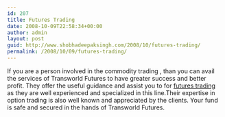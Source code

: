 ```yaml
---
id: 207
title: Futures Trading
date: 2008-10-09T22:58:34+00:00
author: admin
layout: post
guid: http://www.shobhadeepaksingh.com/2008/10/futures-trading/
permalink: /2008/10/09/futures-trading/
---
```

If you are a person involved in the commodity trading , than you can avail the services of Transworld Futures to have greater success and better profit. They offer the useful guidance and assist you to for [futures trading](http://www.transworldfutures.com/) as they are well experienced and specialized in this line.Their expertise in option trading is also well known and appreciated by the clients. Your fund is safe and secured in the hands of Transworld Futures.